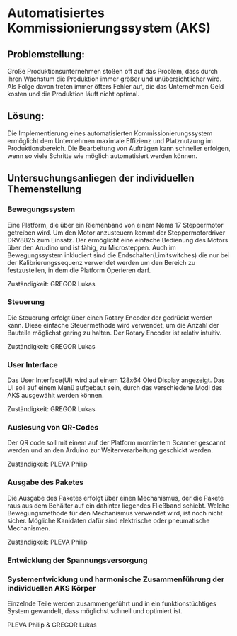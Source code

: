# Automatisiertes Kommissionierungssystem (AKS)


## Problemstellung:

Große Produktionsunternehmen stoßen oft auf das Problem, dass durch ihren Wachstum die Produktion immer größer und unübersichtlicher wird. Als Folge davon treten immer öfters Fehler auf, die das Unternehmen Geld kosten und die Produktion läuft nicht optimal. 


## Lösung:
Die Implementierung eines automatisierten Kommissionierungssystem ermöglicht dem Unternehmen maximale Effizienz und Platznutzung im Produktionsbereich. Die Bearbeitung von Aufträgen kann schneller erfolgen, wenn so viele Schritte wie möglich automatisiert werden können.


## Untersuchungsanliegen der individuellen Themenstellung

### Bewegungssystem
Eine Platform, die über ein Riemenband von einem Nema 17 Steppermotor getreiben wird. Um den Motor anzusteuern kommt der Steppermotordriver DRV8825 zum Einsatz. Der ermöglicht eine einfache Bedienung des Motors über den Arudino und ist fähig, zu Microsteppen. Auch im Bewegungssystem inkludiert sind die Endschalter(Limitswitches) die nur bei der Kalibrierungssequenz verwendet werden um den Bereich zu festzustellen, in dem die Platform Operieren darf.

Zuständigkeit: GREGOR Lukas

### Steuerung
Die Steuerung erfolgt über einen Rotary Encoder der gedrückt werden kann. Diese einfache Steuermethode wird verwendet, um die Anzahl der Bauteile möglichst gering zu halten. Der Rotary Encoder ist relativ intuitiv.

Zuständigkeit: GREGOR Lukas


### User Interface
Das User Interface(UI) wird auf einem 128x64 Oled Display angezeigt. Das UI soll auf einem Menü aufgebaut sein, durch das verschiedene Modi des AKS ausgewählt werden können. 

Zuständigkeit: GREGOR Lukas

### Auslesung von QR-Codes
Der QR code soll mit einem auf der Platform montiertem Scanner gescannt werden und an den Arduino zur Weiterverarbeitung geschickt werden. 

Zuständigkeit: PLEVA Philip

### Ausgabe des Paketes
Die Ausgabe des Paketes erfolgt über einen Mechanismus, der die Pakete raus aus dem Behälter auf ein dahinter liegendes Fließband schiebt. Welche Bewegungsmethode für den Mechanismus verwendet wird, ist noch nicht sicher. Mögliche Kanidaten dafür sind elektrische oder pneumatische Mechanismen.

Zuständigkeit: PLEVA Philip


### Entwicklung der Spannungsversorgung

### Systementwicklung und harmonische Zusammenführung der individuellen AKS Körper
Einzelnde Teile werden zusammengeführt und in ein funktionstüchtiges System gewandelt, dass möglichst schnell und optimiert ist.

PLEVA Philip & GREGOR Lukas